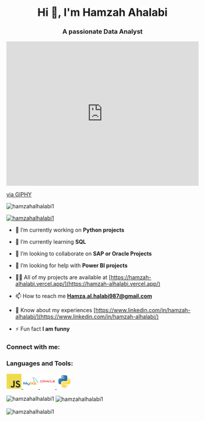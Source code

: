 <h1 align="center">Hi 👋, I'm Hamzah Ahalabi</h1>
<h3 align="center">A passionate Data Analyst</h3>

<div style="width:100%;height:0;padding-bottom:75%;position:relative;"><iframe src="https://giphy.com/embed/qgQUggAC3Pfv687qPC" width="100%" height="100%" style="position:absolute" frameBorder="0" class="giphy-embed" allowFullScreen></iframe></div><p><a href="https://giphy.com/gifs/dommespace-domme-space-programador-qgQUggAC3Pfv687qPC">via GIPHY</a></p>

<p align="left"> <img src="https://komarev.com/ghpvc/?username=hamzahalhalabi1&label=Profile%20views&color=0e75b6&style=flat" alt="hamzahalhalabi1" /> </p>

<p align="left"> <a href="https://github.com/ryo-ma/github-profile-trophy"><img src="https://github-profile-trophy.vercel.app/?username=hamzahalhalabi1" alt="hamzahalhalabi1" /></a> </p>

- 🔭 I’m currently working on **Python projects**

- 🌱 I’m currently learning **SQL**

- 👯 I’m looking to collaborate on **SAP or Oracle Projects**

- 🤝 I’m looking for help with **Power BI projects**

- 👨‍💻 All of my projects are available at [https://hamzah-alhalabi.vercel.app/](https://hamzah-alhalabi.vercel.app/)

- 📫 How to reach me **Hamza.al.halabi987@gmail.com**

- 📄 Know about my experiences [https://www.linkedin.com/in/hamzah-alhalabi/](https://www.linkedin.com/in/hamzah-alhalabi/)

- ⚡ Fun fact **I am funny**

<h3 align="left">Connect with me:</h3>
<p align="left">
</p>

<h3 align="left">Languages and Tools:</h3>
<p align="left"> <a href="https://developer.mozilla.org/en-US/docs/Web/JavaScript" target="_blank" rel="noreferrer"> <img src="https://raw.githubusercontent.com/devicons/devicon/master/icons/javascript/javascript-original.svg" alt="javascript" width="40" height="40"/> </a> <a href="https://www.mysql.com/" target="_blank" rel="noreferrer"> <img src="https://raw.githubusercontent.com/devicons/devicon/master/icons/mysql/mysql-original-wordmark.svg" alt="mysql" width="40" height="40"/> </a> <a href="https://www.oracle.com/" target="_blank" rel="noreferrer"> <img src="https://raw.githubusercontent.com/devicons/devicon/master/icons/oracle/oracle-original.svg" alt="oracle" width="40" height="40"/> </a> <a href="https://www.python.org" target="_blank" rel="noreferrer"> <img src="https://raw.githubusercontent.com/devicons/devicon/master/icons/python/python-original.svg" alt="python" width="40" height="40"/> </a> </p>

<p><img align="left" src="https://github-readme-stats.vercel.app/api/top-langs?username=hamzahalhalabi1&show_icons=true&locale=en&layout=compact" alt="hamzahalhalabi1" /></p>

<p>&nbsp;<img align="center" src="https://github-readme-stats.vercel.app/api?username=hamzahalhalabi1&show_icons=true&locale=en" alt="hamzahalhalabi1" /></p>

<p><img align="center" src="https://github-readme-streak-stats.herokuapp.com/?user=hamzahalhalabi1&" alt="hamzahalhalabi1" /></p>
